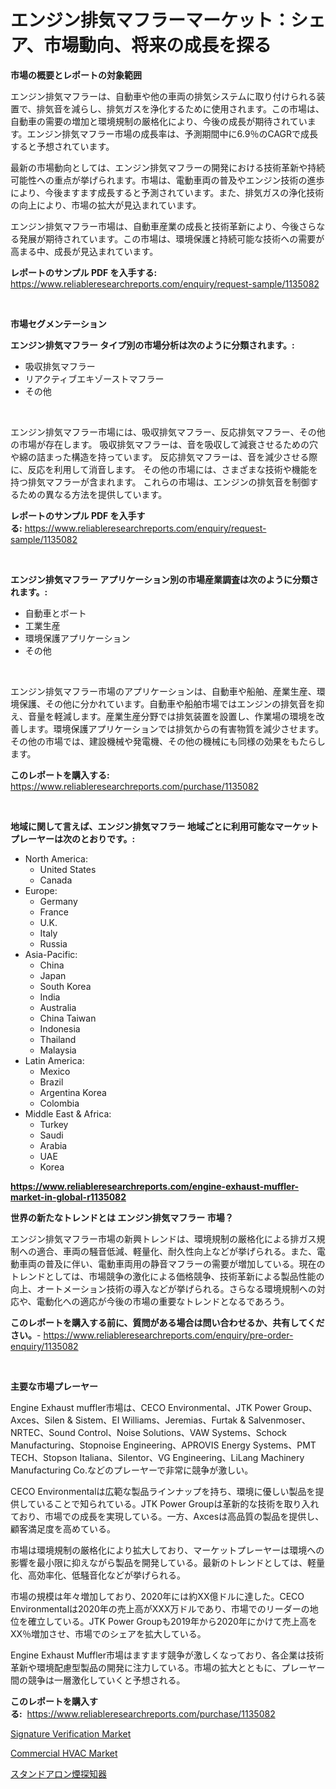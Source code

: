 <p><h1>エンジン排気マフラーマーケット：シェア、市場動向、将来の成長を探る</h1></p><p><strong>市場の概要とレポートの対象範囲</strong></p>
<p><p>エンジン排気マフラーは、自動車や他の車両の排気システムに取り付けられる装置で、排気音を減らし、排気ガスを浄化するために使用されます。この市場は、自動車の需要の増加と環境規制の厳格化により、今後の成長が期待されています。エンジン排気マフラー市場の成長率は、予測期間中に6.9％のCAGRで成長すると予想されています。</p><p>最新の市場動向としては、エンジン排気マフラーの開発における技術革新や持続可能性への重点が挙げられます。市場は、電動車両の普及やエンジン技術の進歩により、今後ますます成長すると予測されています。また、排気ガスの浄化技術の向上により、市場の拡大が見込まれています。</p><p>エンジン排気マフラー市場は、自動車産業の成長と技術革新により、今後さらなる発展が期待されています。この市場は、環境保護と持続可能な技術への需要が高まる中、成長が見込まれています。</p></p>
<p><strong>レポートのサンプル PDF を入手する:</strong> <a href="https://www.reliableresearchreports.com/enquiry/request-sample/1135082">https://www.reliableresearchreports.com/enquiry/request-sample/1135082</a></p>
<p>&nbsp;</p>
<p><strong>市場セグメンテーション</strong></p>
<p><strong>エンジン排気マフラー タイプ別の市場分析は次のように分類されます。:</strong></p>
<p><ul><li>吸収排気マフラー</li><li>リアクティブエキゾーストマフラー</li><li>その他</li></ul></p>
<p>&nbsp;</p>
<p><p>エンジン排気マフラー市場には、吸収排気マフラー、反応排気マフラー、その他の市場が存在します。 吸収排気マフラーは、音を吸収して減衰させるための穴や綿の詰まった構造を持っています。 反応排気マフラーは、音を減少させる際に、反応を利用して消音します。 その他の市場には、さまざまな技術や機能を持つ排気マフラーが含まれます。 これらの市場は、エンジンの排気音を制御するための異なる方法を提供しています。</p></p>
<p><strong>レポートのサンプル PDF を入手する:</strong>&nbsp;<a href="https://www.reliableresearchreports.com/enquiry/request-sample/1135082">https://www.reliableresearchreports.com/enquiry/request-sample/1135082</a></p>
<p>&nbsp;</p>
<p><strong> エンジン排気マフラー アプリケーション別の市場産業調査は次のように分類されます。:</strong></p>
<p><ul><li>自動車とボート</li><li>工業生産</li><li>環境保護アプリケーション</li><li>その他</li></ul></p>
<p>&nbsp;</p>
<p><p>エンジン排気マフラー市場のアプリケーションは、自動車や船舶、産業生産、環境保護、その他に分かれています。自動車や船舶市場ではエンジンの排気音を抑え、音量を軽減します。産業生産分野では排気装置を設置し、作業場の環境を改善します。環境保護アプリケーションでは排気からの有害物質を減少させます。その他の市場では、建設機械や発電機、その他の機械にも同様の効果をもたらします。</p></p>
<p><strong>このレポートを購入する:</strong>&nbsp; <a href="https://www.reliableresearchreports.com/purchase/1135082">https://www.reliableresearchreports.com/purchase/1135082</a></p>
<p>&nbsp;</p>
<p><strong>地域に関して言えば、エンジン排気マフラー 地域ごとに利用可能なマーケットプレーヤーは次のとおりです。:</strong></p>
<p><ul>
    <li>
        North America:
        <ul>
            <li>United States</li>
            <li>Canada</li>
        </ul>
    </li>
    <li>
        Europe:
        <ul>
            <li>Germany</li>
            <li>France</li>
            <li>U.K.</li>
            <li>Italy</li>
            <li>Russia</li>
        </ul>
    </li>
    <li>
        Asia-Pacific:
        <ul>
            <li>China</li>
            <li>Japan</li>
            <li>South Korea</li>
            <li>India</li>
            <li>Australia</li>
            <li>China Taiwan</li>
            <li>Indonesia</li>
            <li>Thailand</li>
            <li>Malaysia</li>
        </ul>
    </li>
    <li>
        Latin America:
        <ul>
            <li>Mexico</li>
            <li>Brazil</li>
            <li>Argentina Korea</li>
            <li>Colombia</li>
        </ul>
    </li>
    <li>
        Middle East & Africa:
        <ul>
            <li>Turkey</li>
            <li>Saudi</li>
            <li>Arabia</li>
            <li>UAE</li>
            <li>Korea</li>
        </ul>
    </li>
    </ul></p>
<p><strong><a href="https://www.reliableresearchreports.com/engine-exhaust-muffler-market-in-global-r1135082">https://www.reliableresearchreports.com/engine-exhaust-muffler-market-in-global-r1135082</a></strong>&nbsp;</p>
<p><strong>世界の新たなトレンドとは エンジン排気マフラー 市場？</strong></p>
<p><p>エンジン排気マフラー市場の新興トレンドは、環境規制の厳格化による排ガス規制への適合、車両の騒音低減、軽量化、耐久性向上などが挙げられる。また、電動車両の普及に伴い、電動車両用の静音マフラーの需要が増加している。現在のトレンドとしては、市場競争の激化による価格競争、技術革新による製品性能の向上、オートメーション技術の導入などが挙げられる。さらなる環境規制への対応や、電動化への適応が今後の市場の重要なトレンドとなるであろう。</p></p>
<p><strong>このレポートを購入する前に、質問がある場合は問い合わせるか、共有してください。</strong>- <a href="https://www.reliableresearchreports.com/enquiry/pre-order-enquiry/1135082">https://www.reliableresearchreports.com/enquiry/pre-order-enquiry/1135082</a></p>
<p>&nbsp;</p>
<p><strong>主要な市場プレーヤー</strong></p>
<p><p>Engine Exhaust muffler市場は、CECO Environmental、JTK Power Group、Axces、Silen & Sistem、EI Williams、Jeremias、Furtak & Salvenmoser、NRTEC、Sound Control、Noise Solutions、VAW Systems、Schock Manufacturing、Stopnoise Engineering、APROVIS Energy Systems、PMT TECH、Stopson Italiana、Silentor、VG Engineering、LiLang Machinery Manufacturing Co.などのプレーヤーで非常に競争が激しい。</p><p>CECO Environmentalは広範な製品ラインナップを持ち、環境に優しい製品を提供していることで知られている。JTK Power Groupは革新的な技術を取り入れており、市場での成長を実現している。一方、Axcesは高品質の製品を提供し、顧客満足度を高めている。</p><p>市場は環境規制の厳格化により拡大しており、マーケットプレーヤーは環境への影響を最小限に抑えながら製品を開発している。最新のトレンドとしては、軽量化、高効率化、低騒音化などが挙げられる。</p><p>市場の規模は年々増加しており、2020年には約XX億ドルに達した。CECO Environmentalは2020年の売上高がXXX万ドルであり、市場でのリーダーの地位を確立している。JTK Power Groupも2019年から2020年にかけて売上高をXX％増加させ、市場でのシェアを拡大している。</p><p>Engine Exhaust Muffler市場はますます競争が激しくなっており、各企業は技術革新や環境配慮型製品の開発に注力している。市場の拡大とともに、プレーヤー間の競争は一層激化していくと予想される。</p></p>
<p><strong>このレポートを購入する:</strong>&nbsp;&nbsp;<a href="https://www.reliableresearchreports.com/purchase/1135082">https://www.reliableresearchreports.com/purchase/1135082</a></p>
<p><p><a href="https://github.com/WillieWoodard/Market-Research-Report-List-4/blob/main/signature-verification-market.md">Signature Verification Market</a></p><p><a href="https://view.publitas.com/reportprime-1/commercial-hvac-market-furnishes-information-on-market-share-market-trends-and-market-growth/">Commercial HVAC Market</a></p><p><a href="https://github.com/lababdou/Market-Research-Report-List-3/blob/main/198816026222.md">スタンドアロン煙探知器</a></p></p>